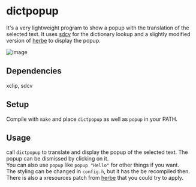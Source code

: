 # dictpopup

It's a very lightweight program to show a popup with the translation of the selected text. It uses [sdcv](https://github.com/Dushistov/sdcv) for the dictionary lookup and a slightly modified version of [herbe](https://github.com/dudik/herbe) to display the popup.

![image](https://github.com/GenjiFujimoto/dictpopup/assets/50422430/c4a3663b-fd91-4a66-95ad-f1528071c932)

## Dependencies
xclip, sdcv

## Setup
Compile with `make` and place `dictpopup` as well as `popup` in your PATH.

## Usage
call `dictpopup` to translate and display the popup of the selected text. The
popup can be dismissed by clicking on it.\
You can also use `popup` like `popup "Hello"` for other things if you want.\
The styling can be changed in `config.h`, but it has the be recompiled then.
There is also a xresources patch from [herbe](https://github.com/dudik/herbe)
that you could try to apply.
